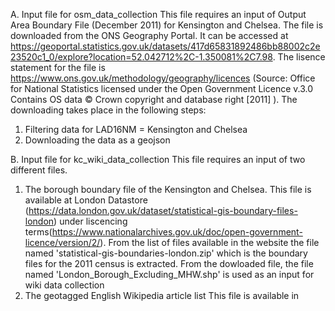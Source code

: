 A. Input file for osm_data_collection
This file requires an input of Output Area Boundary File (December 2011) for Kensington and Chelsea. The file is downloaded from the ONS Geography Portal. It can be accessed at https://geoportal.statistics.gov.uk/datasets/417d65831892486bb88002c2e23520c1_0/explore?location=52.042712%2C-1.350081%2C7.98. The lisence statement for the file is https://www.ons.gov.uk/methodology/geography/licences (Source: Office for National Statistics licensed under the Open Government Licence v.3.0 Contains OS data © Crown copyright and database right [2011] ).
The downloading takes place in the following steps:
1. Filtering data for LAD16NM = Kensington and Chelsea
2. Downloading the data as a geojson

B. Input file for kc_wiki_data_collection
This file requires an input of two different files.
1. The borough boundary file of the Kensington and Chelsea. This file is available at  London Datastore (https://data.london.gov.uk/dataset/statistical-gis-boundary-files-london) under liscencing terms(https://www.nationalarchives.gov.uk/doc/open-government-licence/version/2/). From the list of files available in the website the file named  'statistical-gis-boundaries-london.zip' which is the boundary files for the 2011 census is extracted.
From the dowloaded file, the file named 'London_Borough_Excluding_MHW.shp' is used as an input for wiki data collection
3. The geotagged English Wikipedia article list
This file is available in 

